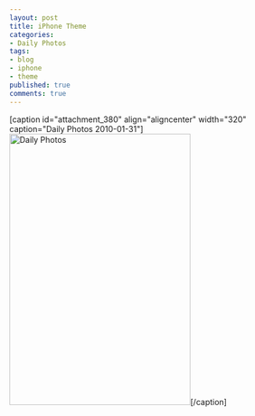 ```yaml
---
layout: post
title: iPhone Theme
categories:
- Daily Photos
tags:
- blog
- iphone
- theme
published: true
comments: true
---
```

<p>[caption id="attachment_380" align="aligncenter" width="320" caption="Daily Photos 2010-01-31"]<a href="http://blog.wangyaodi.com/wp-content/uploads/2010/01/2010_01_30.jpg"><img class="size-full wp-image-380" title="Daily Photos" src="http://blog.wangyaodi.com/wp-content/uploads/2010/01/2010_01_30.jpg" alt="Daily Photos" width="320" height="480" /></a>[/caption] </p>
